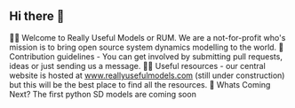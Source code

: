 ## Hi there 👋

🙋‍♀️ Welcome to Really Useful Models or RUM. We are a not-for-profit who's mission is to bring open source system dynamics modelling to the world.
🌈 Contribution guidelines - You can get involved by submitting pull requests, ideas or just sending us a message.
👩‍💻 Useful resources - our central website is hosted at www.reallyusefulmodels.com (still under construction) but this will be the best place to find all the resources.
🧙 Whats Coming Next? The first python SD models are coming soon
